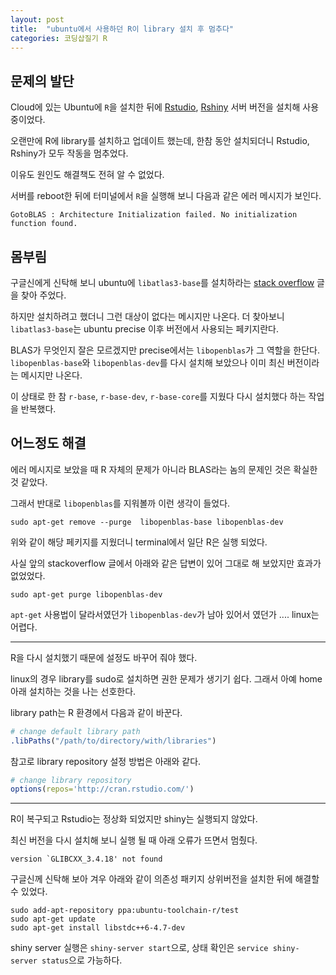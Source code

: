 ```yaml
---
layout: post
title:  "ubuntu에서 사용하던 R이 library 설치 후 멈추다"
categories: 코딩삽질기 R
---
```


문제의 발단
--------------

Cloud에 있는 Ubuntu에 `R`을 설치한 뒤에 [Rstudio](https://www.rstudio.com/), [Rshiny](https://shiny.rstudio.com/) 서버 버전을 설치해 사용 중이었다. 

오랜만에 R에 library를 설치하고 업데이트 했는데, 한참 동안 설치되더니 Rstudio, Rshiny가 모두 작동을 멈추었다. 

이유도 원인도 해결책도 전혀 알 수 없었다.

서버를 reboot한 뒤에 터미널에서 `R`을 실행해 보니 다음과 같은 에러 메시지가 보인다. 

```
GotoBLAS : Architecture Initialization failed. No initialization function found.
```


몸부림
---------

구글신에게 신탁해 보니 ubuntu에 `libatlas3-base`를 설치하라는 [stack overflow](https://stackoverflow.com/questions/20058653/gotoblas-error-when-installing-matplotlib-with-pip-in-a-virtualenv-on-debian-whe) 글을 찾아 주었다. 

하지만 설치하려고 했더니 그런 대상이 없다는 메시지만 나온다. 더 찾아보니  `libatlas3-base`는 ubuntu precise 이후 버전에서 사용되는 페키지란다. 

BLAS가 무엇인지 잘은 모르겠지만 precise에서는 `libopenblas`가 그 역할을 한단다. `libopenblas-base`와 `libopenblas-dev`를 다시 설치해 보았으나 이미 최신 버전이라는 메시지만 나온다. 

이 상태로 한 참 `r-base`, `r-base-dev`, `r-base-core`를 지웠다 다시 설치했다 하는 작업을 반복했다. 


어느정도 해결
----------------

에러 메시지로 보았을 때 R 자체의 문제가 아니라 BLAS라는 놈의 문제인 것은 확실한 것 같았다. 

그래서 반대로 `libopenblas`를 지워볼까 이런 생각이 들었다. 

```
sudo apt-get remove --purge  libopenblas-base libopenblas-dev    
```

위와 같이 해당 페키지를 지웠더니 terminal에서 일단 R은 실행 되었다. 

사실 앞의 stackoverflow 글에서 아래와 같은 답변이 있어 그대로 해 보았지만 효과가 없었었다. 

```
sudo apt-get purge libopenblas-dev
```

`apt-get` 사용법이 달라서였던가 `libopenblas-dev`가 남아 있어서 였던가 .... linux는 어렵다. 


***

R을 다시 설치했기 때문에 설정도 바꾸어 줘야 했다. 

linux의 경우 library를 sudo로 설치하면 권한 문제가 생기기 쉽다. 그래서 아예 home 아래 설치하는 것을 나는 선호한다. 

library path는 R 환경에서 다음과 같이 바꾼다.

```R
# change default library path
.libPaths("/path/to/directory/with/libraries")
```

참고로 library repository 설정 방법은 아래와 같다. 

```R
# change library repository
options(repos='http://cran.rstudio.com/')
```


***

R이 복구되고 Rstudio는 정상화 되었지만 shiny는 실행되지 않았다. 

최신 버전을 다시 설치해 보니 실행 될 때 아래 오류가 뜨면서 멈췄다. 

```
version `GLIBCXX_3.4.18' not found
```

구글신께 신탁해 보아 겨우 아래와 같이 의존성 패키지 상위버전을 설치한 뒤에 해결할 수 있었다. 

```
sudo add-apt-repository ppa:ubuntu-toolchain-r/test
sudo apt-get update
sudo apt-get install libstdc++6-4.7-dev
```

shiny server 실행은 `shiny-server start`으로, 상태 확인은 `service shiny-server status`으로 가능하다. 

